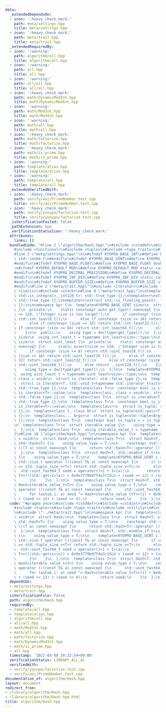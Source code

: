 ```yaml
---
data:
  _extendedDependsOn:
  - icon: ':heavy_check_mark:'
    path: meta/settings.hpp
    title: meta/settings.hpp
  - icon: ':heavy_check_mark:'
    path: meta/trait.hpp
    title: meta/trait.hpp
  _extendedRequiredBy:
  - icon: ':warning:'
    path: algorithm/all.hpp
    title: algorithm/all.hpp
  - icon: ':warning:'
    path: all.hpp
    title: all.hpp
  - icon: ':warning:'
    path: all/all.hpp
    title: all/all.hpp
  - icon: ':heavy_check_mark:'
    path: math/DynamicModInt.hpp
    title: math/DynamicModInt.hpp
  - icon: ':warning:'
    path: math/ModInt.hpp
    title: math/ModInt.hpp
  - icon: ':warning:'
    path: math/all.hpp
    title: math/all.hpp
  - icon: ':heavy_check_mark:'
    path: math/factorize.hpp
    title: math/factorize.hpp
  - icon: ':heavy_check_mark:'
    path: math/is_prime.hpp
    title: math/is_prime.hpp
  - icon: ':warning:'
    path: template/alias.hpp
    title: template/alias.hpp
  - icon: ':warning:'
    path: template/all.hpp
    title: template/all.hpp
  _extendedVerifiedWith:
  - icon: ':heavy_check_mark:'
    path: verify/aoj/PrimeNumber.test.cpp
    title: verify/aoj/PrimeNumber.test.cpp
  - icon: ':heavy_check_mark:'
    path: verify/yosupo/factorize.test.cpp
    title: verify/yosupo/factorize.test.cpp
  _isVerificationFailed: false
  _pathExtension: hpp
  _verificationStatusIcon: ':heavy_check_mark:'
  attributes:
    links: []
  bundledCode: "#line 2 \"algorithm/Hash.hpp\"\n#include <cstddef>\n#include <cstdint>\n\
    #include <functional>\n#include <tuple>\n#include <type_traits>\n#include <utility>\n\
    #line 3 \"meta/settings.hpp\"\n\n#ifndef KYOPRO_BASE_INT\n#define KYOPRO_BASE_INT\
    \ std::int64_t\n#endif\n\n#ifndef KYOPRO_BASE_UINT\n#define KYOPRO_BASE_UINT std::uint64_t\n\
    #endif\n\n#ifndef KYOPRO_BASE_FLOAT\n#define KYOPRO_BASE_FLOAT double\n#endif\n\
    \n#ifndef KYOPRO_DEFAULT_MOD\n#define KYOPRO_DEFAULT_MOD static_cast<KYOPRO_BASE_UINT>(998244353)\n\
    #endif\n\n#ifndef KYOPRO_DECIMAL_PRECISION\n#define KYOPRO_DECIMAL_PRECISION static_cast<KYOPRO_BASE_UINT>(12)\n\
    #endif\n\n#ifndef KYOPRO_INF_DIV\n#define KYOPRO_INF_DIV static_cast<KYOPRO_BASE_UINT>(3)\n\
    #endif\n\n#ifndef KYOPRO_BUFFER_SIZE\n#define KYOPRO_BUFFER_SIZE static_cast<KYOPRO_BASE_UINT>(2048)\n\
    #endif\n#line 2 \"meta/trait.hpp\"\n#include <iterator>\n#include <queue>\n#include\
    \ <limits>\n#include <stack>\n#line 9 \"meta/trait.hpp\"\n\ntemplate<>\nstruct\
    \ std::is_integral<__int128_t>: std::true_type {};\ntemplate<>\nstruct std::is_integral<__uint128_t>:\
    \ std::true_type {};\ntemplate<>\nstruct std::is_floating_point<__float128>: std::true_type\
    \ {};\n\nnamespace kpr {\n  template<KYOPRO_BASE_UINT size>\n  struct int_least\
    \ {\n  private:\n    static constexpr auto get_type() noexcept {\n      static_assert(size\
    \ <= 128, \"Integer size is too large\");\n      if constexpr (size <= 8) return\
    \ std::int_least8_t();\n      else if constexpr (size <= 16) return std::int_least16_t();\n\
    \      else if constexpr (size <= 32) return std::int_least32_t();\n      else\
    \ if constexpr (size <= 64) return std::int_least64_t();\n      else return __int128_t();\n\
    \    }\n\n  public:\n    using type = decltype(get_type());\n  };\n\n  template<KYOPRO_BASE_UINT\
    \ size>\n  using int_least_t = typename int_least<size>::type;\n\n  template<KYOPRO_BASE_UINT\
    \ size>\n  struct uint_least {\n  private:\n    static constexpr auto get_type()\
    \ noexcept {\n      static_assert(size <= 128, \"Integer size is too large\");\n\
    \      if constexpr (size <= 8) return std::uint_least8_t();\n      else if constexpr\
    \ (size <= 16) return std::uint_least16_t();\n      else if constexpr (size <=\
    \ 32) return std::uint_least32_t();\n      else if constexpr (size <= 64) return\
    \ std::uint_least64_t();\n      else return __uint128_t();\n    }\n\n  public:\n\
    \    using type = decltype(get_type());\n  };\n\n  template<KYOPRO_BASE_UINT size>\n\
    \  using uint_least_t = typename uint_least<size>::type;\n\n  template<class,\
    \ class = void>\n  struct is_iterator: std::false_type {};\n  template<class T>\n\
    \  struct is_iterator<T, std::void_t<typename std::iterator_traits<T>::iterator_category>>:\
    \ std::true_type {};\n\n  template<class T>\n  constexpr bool is_iterator_v =\
    \ is_iterator<T>::value;\n\n  template<class, class = void>\n  struct is_iterable:\
    \ std::false_type {};\n  template<class T>\n  struct is_iterable<T, std::void_t<decltype(std::begin(std::declval<T>()))>>:\
    \ std::true_type {};\n\n  template<class T>\n  constexpr bool is_iterable_v =\
    \ is_iterable<T>::value;\n\n  template<class>\n  struct is_tuple: std::false_type\
    \ {};\n  template<class T, class U>\n  struct is_tuple<std::pair<T, U>>: std::true_type\
    \ {};\n  template<class... Args>\n  struct is_tuple<std::tuple<Args...>>: std::true_type\
    \ {};\n\n  template<class T>\n  constexpr bool is_tuple_v = is_tuple<T>::value;\n\
    \n  template<class T>\n  struct iterable_value {\n    using type = std::decay_t<decltype(*std::begin(std::declval<T>()))>;\n\
    \  };\n\n  template<class T>\n  using iterable_value_t = typename iterable_value<T>::type;\n\
    }\n#line 10 \"algorithm/Hash.hpp\"\n\nnamespace kpr {\n  template<class, class\
    \ = void>\n  struct Hash;\n\n  template<class T>\n  struct Hash<T, std::enable_if_t<std::is_scalar_v<T>>>:\
    \ std::hash<T> {\n    using value_type = T;\n\n    constexpr std::size_t operator\
    \ ()(T a) const noexcept {\n      return std::hash<T>::operator ()(a);\n    }\n\
    \  };\n\n  template<class T>\n  struct Hash<T, std::enable_if_t<is_tuple_v<T>>>\
    \ {\n    using value_type = T;\n\n    template<KYOPRO_BASE_UINT i = 0>\n    constexpr\
    \ std::size_t operator ()(const T& a) const noexcept {\n      if constexpr (i\
    \ == std::tuple_size_v<T>) return std::tuple_size_v<T>;\n      else {\n      \
    \  std::uint_fast64_t seed = operator()<i + 1>(a);\n        return seed ^ (Hash<std::tuple_element_t<i,\
    \ T>>()(std::get<i>(a)) + 0x9e3779b97f4a7c15LU + (seed << 12) + (seed >> 4));\n\
    \      }\n    }\n  };\n\n  template<class T>\n  struct Hash<T, std::enable_if_t<is_iterable_v<T>>>:\
    \ Hash<iterable_value_t<T>> {\n    using value_type = T;\n\n    constexpr std::size_t\
    \ operator ()(const T& a) const noexcept {\n      std::uint_fast64_t seed = a.size();\n\
    \      for (auto& i: a) seed ^= Hash<iterable_value_t<T>>(i) + 0x9e3779b97f4a7c15LU\
    \ + (seed << 12) + (seed >> 4);\n      return seed;\n    }\n  };\n}\n"
  code: "#pragma once\n#include <cstddef>\n#include <cstdint>\n#include <functional>\n\
    #include <tuple>\n#include <type_traits>\n#include <utility>\n#include \"../meta/settings.hpp\"\
    \n#include \"../meta/trait.hpp\"\n\nnamespace kpr {\n  template<class, class =\
    \ void>\n  struct Hash;\n\n  template<class T>\n  struct Hash<T, std::enable_if_t<std::is_scalar_v<T>>>:\
    \ std::hash<T> {\n    using value_type = T;\n\n    constexpr std::size_t operator\
    \ ()(T a) const noexcept {\n      return std::hash<T>::operator ()(a);\n    }\n\
    \  };\n\n  template<class T>\n  struct Hash<T, std::enable_if_t<is_tuple_v<T>>>\
    \ {\n    using value_type = T;\n\n    template<KYOPRO_BASE_UINT i = 0>\n    constexpr\
    \ std::size_t operator ()(const T& a) const noexcept {\n      if constexpr (i\
    \ == std::tuple_size_v<T>) return std::tuple_size_v<T>;\n      else {\n      \
    \  std::uint_fast64_t seed = operator()<i + 1>(a);\n        return seed ^ (Hash<std::tuple_element_t<i,\
    \ T>>()(std::get<i>(a)) + 0x9e3779b97f4a7c15LU + (seed << 12) + (seed >> 4));\n\
    \      }\n    }\n  };\n\n  template<class T>\n  struct Hash<T, std::enable_if_t<is_iterable_v<T>>>:\
    \ Hash<iterable_value_t<T>> {\n    using value_type = T;\n\n    constexpr std::size_t\
    \ operator ()(const T& a) const noexcept {\n      std::uint_fast64_t seed = a.size();\n\
    \      for (auto& i: a) seed ^= Hash<iterable_value_t<T>>(i) + 0x9e3779b97f4a7c15LU\
    \ + (seed << 12) + (seed >> 4);\n      return seed;\n    }\n  };\n}"
  dependsOn:
  - meta/settings.hpp
  - meta/trait.hpp
  isVerificationFile: false
  path: algorithm/Hash.hpp
  requiredBy:
  - template/all.hpp
  - template/alias.hpp
  - algorithm/all.hpp
  - all/all.hpp
  - math/ModInt.hpp
  - math/all.hpp
  - math/factorize.hpp
  - math/DynamicModInt.hpp
  - math/is_prime.hpp
  - all.hpp
  timestamp: '2022-05-08 20:22:54+09:00'
  verificationStatus: LIBRARY_ALL_AC
  verifiedWith:
  - verify/yosupo/factorize.test.cpp
  - verify/aoj/PrimeNumber.test.cpp
documentation_of: algorithm/Hash.hpp
layout: document
redirect_from:
- /library/algorithm/Hash.hpp
- /library/algorithm/Hash.hpp.html
title: algorithm/Hash.hpp
---
```

